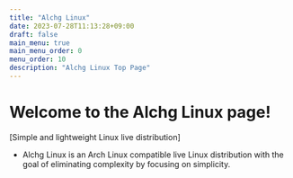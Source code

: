 ```yaml
---
title: "Alchg Linux"
date: 2023-07-28T11:13:28+09:00
draft: false
main_menu: true
main_menu_order: 0
menu_order: 10
description: "Alchg Linux Top Page"
---
```

# Welcome to the Alchg Linux page!  
[Simple and lightweight Linux live distribution]
- Alchg Linux is an Arch Linux compatible live Linux distribution with the goal of eliminating complexity by focusing on simplicity.  

